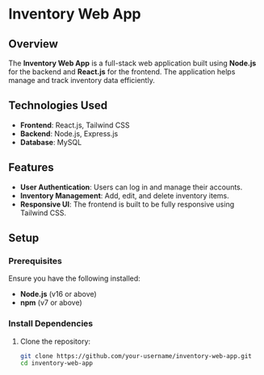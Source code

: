 # Inventory Web App

## Overview
The **Inventory Web App** is a full-stack web application built using **Node.js** for the backend and **React.js** for the frontend. The application helps manage and track inventory data efficiently.

## Technologies Used
- **Frontend**: React.js, Tailwind CSS
- **Backend**: Node.js, Express.js
- **Database**: MySQL

## Features
- **User Authentication**: Users can log in and manage their accounts.
- **Inventory Management**: Add, edit, and delete inventory items.
- **Responsive UI**: The frontend is built to be fully responsive using Tailwind CSS.

## Setup

### Prerequisites
Ensure you have the following installed:
- **Node.js** (v16 or above)
- **npm** (v7 or above)

### Install Dependencies
1. Clone the repository:
   ```bash
   git clone https://github.com/your-username/inventory-web-app.git
   cd inventory-web-app
